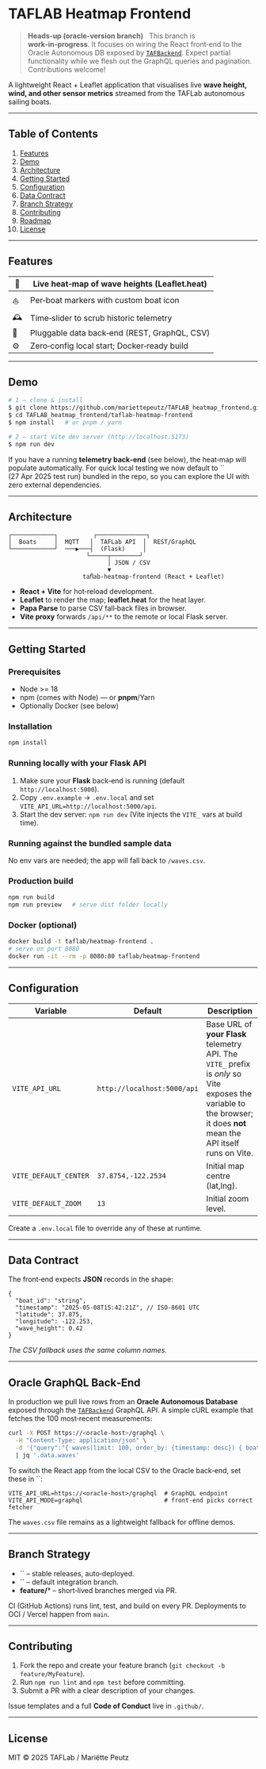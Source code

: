 # TAFLAB Heatmap Frontend

> **Heads‑up (oracle‑version branch)**   This branch is **work‑in‑progress**. It focuses on wiring the React front‑end to the Oracle Autonomous DB exposed by [`TAFBackend`](https://github.com/Berkeley-TAFLab/TAFBackend/tree/graphql). Expect partial functionality while we flesh out the GraphQL queries and pagination. Contributions welcome!

A lightweight React + Leaflet application that visualises live **wave height, wind, and other sensor metrics** streamed from the TAFLab autonomous sailing boats.

---

## Table of Contents

1. [Features](#features)
2. [Demo](#demo)
3. [Architecture](#architecture)
4. [Getting Started](#getting-started)
5. [Configuration](#configuration)
6. [Data Contract](#data-contract)
7. [Branch Strategy](#branch-strategy)
8. [Contributing](#contributing)
9. [Roadmap](#roadmap)
10. [License](#license)

---

## Features

| 🌊 | Live heat‑map of wave heights (Leaflet.heat) |
| -- | -------------------------------------------- |
| ⛵  | Per‑boat markers with custom boat icon       |
| 🕰 | Time‑slider to scrub historic telemetry      |
| 🔌 | Pluggable data back‑end (REST, GraphQL, CSV) |
| ⚙️ | Zero‑config local start; Docker‑ready build  |

---

## Demo

```bash
# 1 – clone & install
$ git clone https://github.com/mariettepeutz/TAFLAB_heatmap_frontend.git
$ cd TAFLAB_heatmap_frontend/taflab-heatmap-frontend
$ npm install   # or pnpm / yarn

# 2 – start Vite dev server (http://localhost:5173)
$ npm run dev
```

If you have a running **telemetry back‑end** (see below), the heat‑map will populate automatically. For quick local testing we now default to \`\` (27 Apr 2025 test run) bundled in the repo, so you can explore the UI with zero external dependencies.

---

## Architecture

```text
┌────────────┐          ┌──────────────┐
│  Boats     │  MQTT   │  TAFLab API  │  REST/GraphQL
└────────────┘  ───▶───┤  (Flask)     │
                      └─────┬────────┘
                            │ JSON / CSV
                            ▼
                     taﬂab‑heatmap‑frontend (React + Leaflet)
```

* **React + Vite** for hot‑reload development.
* **Leaflet** to render the map; **leaflet.heat** for the heat layer.
* **Papa Parse** to parse CSV fall‑back files in browser.
* **Vite proxy** forwards `/api/**` to the remote or local Flask server.

---

## Getting Started

### Prerequisites

* Node >= 18
* npm (comes with Node) — or **pnpm**/Yarn
* Optionally Docker (see below)

### Installation

```bash
npm install
```

### Running locally with your Flask API

1. Make sure your **Flask** back‑end is running (default `http://localhost:5000`).
2. Copy `.env.example` → `.env.local` and set `VITE_API_URL=http://localhost:5000/api`.
3. Start the dev server: `npm run dev` (Vite injects the `VITE_` vars at build time).

### Running against the bundled sample data

No env vars are needed; the app will fall back to `/waves.csv`.

### Production build

```bash
npm run build
npm run preview   # serve dist folder locally
```

### Docker (optional)

```bash
docker build -t taflab/heatmap-frontend .
# serve on port 8080
docker run -it --rm -p 8080:80 taflab/heatmap-frontend
```

---

## Configuration

| Variable              | Default                     | Description                                                                                                                                                           |
| --------------------- | --------------------------- | --------------------------------------------------------------------------------------------------------------------------------------------------------------------- |
| `VITE_API_URL`        | `http://localhost:5000/api` | Base URL of **your Flask** telemetry API. The `VITE_` prefix is *only* so Vite exposes the variable to the browser; it does **not** mean the API itself runs on Vite. |
| `VITE_DEFAULT_CENTER` | `37.8754,-122.2534`         | Initial map centre (lat,lng).                                                                                                                                         |
| `VITE_DEFAULT_ZOOM`   | `13`                        | Initial zoom level.                                                                                                                                                   |

Create a `.env.local` file to override any of these at runtime.

---

## Data Contract

The front‑end expects **JSON** records in the shape:

```jsonc
{
  "boat_id": "string",
  "timestamp": "2025-05-08T15:42:21Z", // ISO‑8601 UTC
  "latitude": 37.875,
  "longitude": -122.253,
  "wave_height": 0.42
}
```

*The CSV fallback uses the same column names.*

---

## Oracle GraphQL Back‑End

In production we pull live rows from an **Oracle Autonomous Database** exposed through the [`TAFBackend`](https://github.com/Berkeley-TAFLab/TAFBackend/tree/graphql) GraphQL API. A simple cURL example that fetches the 100 most‑recent measurements:

```bash
curl -X POST https://<oracle‑host>/graphql \
  -H "Content-Type: application/json" \
  -d '{"query":"{ waves(limit: 100, order_by: {timestamp: desc}) { boat_id timestamp latitude longitude wave_height } }"}' \
  | jq '.data.waves'
```

To switch the React app from the local CSV to the Oracle back‑end, set these in \`\`:

```env
VITE_API_URL=https://<oracle‑host>/graphql  # GraphQL endpoint
VITE_API_MODE=graphql                       # front‑end picks correct fetcher
```

The `waves.csv` file remains as a lightweight fallback for offline demos.

---

## Branch Strategy

* \`\` – stable releases, auto‑deployed.
* \`\` – default integration branch.
* **feature/**\* – short‑lived branches merged via PR.

CI (GitHub Actions) runs lint, test, and build on every PR. Deployments to OCI / Vercel happen from `main`.

---

## Contributing

1. Fork the repo and create your feature branch (`git checkout -b feature/MyFeature`).
2. Run `npm run lint` and `npm test` before committing.
3. Submit a PR with a clear description of your changes.

Issue templates and a full **Code of Conduct** live in `.github/`.

---

## License

MIT © 2025 TAFLab / Mariëtte Peutz
